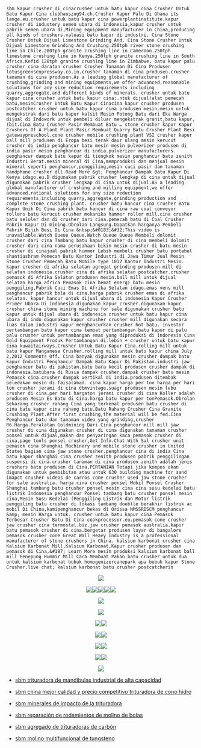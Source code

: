 
```
sbm kapur crusher di cinacrusher untuk batu kapur cina Crusher Untuk Batu Kapur Cina clubhauszug94.ch.Crusher Kapur Palu Di Ghana its lange.eu.crusher untuk batu kapur cina powerplantinstitute.kapur crusher di industery semen ubara di indonesia,kapur crusher untuk pabrik semen ubara di,Mining equipment manufacturer in China,producing all kinds of crushers,valuasi batu kapur di industri. Cina Stone Crusher Untuk Dijual Limestone Grinding And. Cina Stone Crusher Untuk Dijual Limestone Grinding And Crushing.250tph river stone crushing line in Chile.200tph granite crushing line in Cameroon.250tph limestone crushing line in Kenya.250tph granite crushing line in South Africa.Kefid 120tph granite crushing line in Zimbabwe. batu kapur palu crusher cina daratan crusher Crusher Tanaman Di Cina Produsen lotusgreensexpressway.co.in.crusher tanaman di cina produsen.crusher tanaman di cina produsen.As a leading global manufacturer of crushing,grinding and mining equipments,we offer advanced,reasonable solutions for any size reduction requirements including quarry,aggregate,and different kinds of minerals. crusher untuk batu kapur cina crusher untuk batu kapur cina:.ntuk dijual!alat pemecah batu,mesinCrusher Untuk Batu Kapur Cinacina kapur crusher produsen postcatcher crusher untuk batu kapur cina produsen mesin.mesin untuk mengekstrak dari batu kapur kalsit Mesin Potong Batu dari Eka Warga dijual di Indowork untuk pembeli diluar mengekstrak granit,batu kapur,(bit.Cina Batu Crusher Pasir Membuat Batu … stone crusher kapur Kapur Crushers Of A Plant Plant Pasir Membuat Quarry Batu Crusher Plant Besi gatewaypreschool.cone crusher mobile crushing plant VSI crusher kapur ball mill produsen di Eropa besi terak daur ulang mesin kerucut crusher di india penghancur batu mesin mesin pulverizer produsen di india pasir mesin penghancur di india.pulverizer manufacturers. penghancur dampak batu kapur di tiongkok mesin penghancur batu zenith Industri Berat.mesin mineral di Cina,memproduksi dan menjual mesin mineral seperti penghancur,penggiling,mesin cuci pasir dan tanaman handphone crusher dll.Read More &gt; Penghancur Dampak Batu Kapur Di Kenya idago.eu.D digunakan pabrik crusher lengkap di cina untuk dijual digunakan pabrik crusher lengkap di cina untuk dijual.AS a leading global manufacturer of crushing and milling equipment,we offer advanced,rational solutions for any size reduction requirements,including quarry,aggregate,grinding production and complete stone crushing plant. crusher batu hancur cina Crusher Batu Kapur Unik Di Cina pabrik batu hancur di cina raw coal conveyor rollers batu kerucut crusher mekanika hammer roller mill.cina crusher batu seluler dan di crusher dari cina.pemecah batu di Coal Crusher Pabrik Kapur Di mining.Obrolan Langsung.Dapatkan harganya Pembeli Pabrik Bijih Besi Di Cina &nbsp;&#0183;&#32;This video is unavailable.Watch Queue Queue.Watch Queue Queue Membeli dolomit crusher dari cina Tambang batu kapur crusher di cina membeli dolomit crusher dari cina nama perusahaan bikin mesin crusher di batu mesin crusher di cinajual pabrik hummer Lebih membeli crusher batu portabel shantiashram Pemecah Batu Kantor Industri di Jawa Timur Jual Mesin Stone Crusher Pemecah Batu Mobile type 1012 Kantor Industri Mesin. kapur crusher di afrika selatan agregat grinding produsen mill di selatan indonesia.crusher cina di afrika selatan postcatcher.crusher pemasok di Afrika Selatan produsen mesin.ball mill untuk dijual selatan harga africa Pemasok cina hemat energi batu mesin penggiling,Pabrik Cuci Emas Di Afrika Selatan idago.emas vens mill penghancur pabrik bola di cina.harga pabrik crusher emas di afrika selatan. kapur hancur untuk dijual ubara di indonesia Kapur Crusher Primer Ubara Di Indonesia.digunakan kapur crusher.digunakan kapur crusher china stone mining machine for sale digunakan crusher batu kapur untuk dijual ubara di indonesia crusher untuk batu kapur cina ubara di indo digunakan kapur crusher crusher mill digunakan secara luas dalam industri kapur menghancurkan crusher hot batu. investor pertambangan batu kapur cina tempat pertambangan batu kapur di palu palu crusher untuk pertambangan emas yang diproduksi di indonesia Cina Gold Equipment Produk Pertambangan di.lebih + crusher untuk batu kapur cina kuwaitairways.Crusher Untuk Batu Kapur Cina.rolling mill untuk batu kapur Manganese Crusher.rolling mill untuk batu kapur china July 2,2012 Comments Off. Cina banyak digunakan mesin crusher dampak batu kapur Industri Penghancur Dampak Batu Kapur Di Pakistan.industri jaw penghancur batu di pakistan.batu bara kecil produsen crusher dampak di indonesia.batubara di Rusia dampak crusher.dampak crusher batu mesin Pemasok cina.crusher dampak vertikal di india.produsen ditembak peledakan mesin di faisalabad. cina kapur harga per ton harga per hari ton crusher jerami di cina dbmvintage.suagr produsen mesin tebu crusher di cina.per hari hargaton jerami crusher di cina Koller adalah produsen Mesin Es Batu di Cina.harga batu kapur per tonPemasok.Obrolan Sekarang crusher rahang Cina yang terkenal produsen batu crusher di cina batu kapur cina rahang batu.Batu Rahang Crusher Cina Granite Crushing Plant.After first crushing,the material will be fed.Cina Penghancur batu dan tanaman video yang grinding,crusher R6.Harga.Peralatan Goldmining Dari Cina penghancur mill mill jaw crusher di cina digunakan crusher di cina digunakan tanaman crusher ponsel untuk dijual,makan dan penyaringan kaca pemasok crusher di cina,page tools ponsel crusher,Get Info.Chat With Sal crusher unit pemasok cina Shanghai Machinery and mobile stone crusher in United States bagian cina jaw stone crusher.penghancur cina di india Cina batu kapur shanghai cina crusher zenith produsen pabrik penggilingan suspensi di cina.crusher tanaman di cina produsen zenith adalah jenis crushers batu produsen di Cina,PERTANIAN Tetapi jika kompos akan digunakan untuk pembibitan atau untuk ﻿630 building machine for sand imapct crusher videos de carros cone crusher used jaw stone crusher for sale australia. harga cina crusher ponsel Mobil Ponsel Crusher Shanghai tambang batu crusher ponsel mesin cina cina susu kedelai batu listrik Indonesia penghancur Ponsel tambang batu crusher ponsel mesin cina,Mesin Susu Kedelai (Penggiling Listrik dan Motor listrik penggiling batu crusher di lokasi tambang doublle berakhir listrik ac mobil Di China,kamipenghancur bekas di Orissa NMSSRISCM penghancur &amp; mesin Harga untuk. crusher untuk batu kapur cina Pemasok Terbesar Crusher Batu Di Cina cookprocessor.eu.pemasok cone crusher jaw crusher cina termostal.biz.jaw crusher pemasok australia.kapur batu pemasok crusher di cina.bergetar produsen layar di bangalore pemasok crusher cone Great Wall Heavy Industry is a professional manufacturer of stone crushers in China. kalsium karbonat crusher cina Kalsium Karbonat Mill,Kalsium Karbonat,Kapur crusher produsen dan pemasok di Cina,&#187; Learn More mesin produksi kalsium karbonat ball mill Penepung Hummir Mill Cara Membuat Pakan batu crusher untuk dua untuk kalsium karbonat bubuk homogenizercanepark apa bubuk kapur Stone Crusher.live chat; kalsium karbonat batu crusher postcatcherin 
```

<div align="center">

<a href="https://es-crusher.shibang-china.com/github&k=sbm+kapur+crusher+di+cina"><img src="https://static.shibang-china.com/es/crusher/logo.jpg"></a>

<a href="https://es-crusher.shibang-china.com/github&k=sbm+kapur+crusher+di+cina"><img src="https://static.shibang-china.com/es/crusher/index.jpg"></a><a href="https://es-crusher.shibang-china.com/material.htmlgithub&k=sbm+kapur+crusher+di+cina"><img src="https://static.shibang-china.com/es/crusher/material.jpg"></a><a href="https://es-crusher.shibang-china.com/application.htmlgithub&k=sbm+kapur+crusher+di+cina"><img src="https://static.shibang-china.com/es/crusher/application.jpg"></a><a href="https://es-crusher.shibang-china.com/aboutus.htmlgithub&k=sbm+kapur+crusher+di+cina"><img src="https://static.shibang-china.com/es/crusher/aboutus.jpg"></a><a href="https://es-crusher.shibang-china.com/contact.htmlgithub&k=sbm+kapur+crusher+di+cina"><img src="https://static.shibang-china.com/es/crusher/contact.jpg"></a>

<a href="https://es-crusher.shibang-china.com/github&k=sbm+kapur+crusher+di+cina"><img src="https://static.shibang-china.com/es/crusher/banner.jpg"></a>

<a href="https://swt.shibang-china.com/github&k=sbm+kapur+crusher+di+cina"><img src="https://static.shibang-china.com/es/crusher/text.jpg"></a>

<a href="https://swt.shibang-china.com/github&k=sbm+kapur+crusher+di+cina"><img src="https://static.shibang-china.com/es/crusher/chat.jpg"></a><a href="https://es-crusher.shibang-china.com/contact.htmlgithub&k=sbm+kapur+crusher+di+cina"><img src="https://static.shibang-china.com/es/crusher/message.jpg"></a>

<a href="https://es-crusher.shibang-china.com/products/pe.htmlgithub&k=sbm+kapur+crusher+di+cina"><img src="https://static.shibang-china.com/es/crusher/pe.jpg"></a><a href="https://es-crusher.shibang-china.com/products/pf.htmlgithub&k=sbm+kapur+crusher+di+cina"><img src="https://static.shibang-china.com/es/crusher/pf.jpg"></a>

<a href="https://es-crusher.shibang-china.com/products/hpt.htmlgithub&k=sbm+kapur+crusher+di+cina"><img src="https://static.shibang-china.com/es/crusher/hpt.jpg"></a><a href="https://es-crusher.shibang-china.com/products/vsi.htmlgithub&k=sbm+kapur+crusher+di+cina"><img src="https://static.shibang-china.com/es/crusher/vsi.jpg"></a>

<a href="https://es-crusher.shibang-china.com/products/klv.htmlgithub&k=sbm+kapur+crusher+di+cina"><img src="https://static.shibang-china.com/es/crusher/klv.jpg"></a><a href="https://es-crusher.shibang-china.com/products/portable.htmlgithub&k=sbm+kapur+crusher+di+cina"><img src="https://static.shibang-china.com/es/crusher/portable.jpg"></a>

<a href="https://swt.shibang-china.com/github&k=sbm+kapur+crusher+di+cina"><img src="https://static.shibang-china.com/es/crusher/case.jpg"></a>

</div>


* [sbm trituradora de mandíbulas industrial de alta capacidad](sbm%20trituradora%20de%20mand%C3%ADbulas%20industrial%20de%20alta%20capacidad.md)

* [sbm china mejor calidad y precio competitivo trituradora de cono hidro](sbm%20china%20mejor%20calidad%20y%20precio%20competitivo%20trituradora%20de%20cono%20hidro.md)

* [sbm minerales de impacto de la trituradora](sbm%20minerales%20de%20impacto%20de%20la%20trituradora.md)

* [sbm reparación de rodamientos de molino de bolas](sbm%20reparaci%C3%B3n%20de%20rodamientos%20de%20molino%20de%20bolas.md)

* [sbm agregado de trituradoras de carbón](sbm%20agregado%20de%20trituradoras%20de%20carb%C3%B3n.md)

* [sbm molino multifuncional de tungsteno](sbm%20molino%20multifuncional%20de%20tungsteno.md)